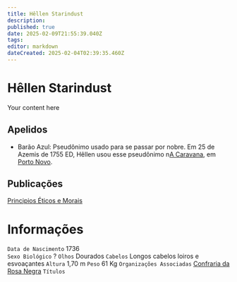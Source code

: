 ```yaml
---
title: Hêllen Starindust
description: 
published: true
date: 2025-02-09T21:55:39.040Z
tags: 
editor: markdown
dateCreated: 2025-02-04T02:39:35.460Z
---
```


# Hêllen Starindust
Your content here

## Apelidos
- Barão Azul: Pseudônimo usado para se passar por nobre. Em 25 de Azemis de 1755 ED, Hêllen usou esse pseudônimo n[A Caravana](/faccoes/faccoes-independentes/a-caravana), em [Porto Novo](/lugares/plano-material/drafeon/sudeste-de-drafeon/porto-novo).

## Publicações
[Principios Éticos e Morais](/documentos/principios-eticos-e-morais)

# Informações
`Data de Nascimento` 1736  
`Sexo Biológico` ?
`Olhos` Dourados
`Cabelos` Longos cabelos loiros e esvoaçantes
`Altura` 1,70 m
`Peso` 61 Kg
`Organizações Associadas` [Confraria da Rosa Negra](/faccoes/faccoes-independentes/confraria-da-rosa-negra)
`Títulos` 
